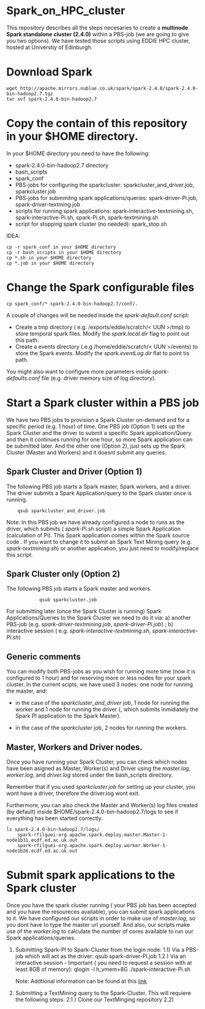 # Spark_on_HPC_cluster
This repository describes all the steps necesaries to create a **multinode Spark standalone cluster (2.4.0)** within a PBS-job (we are going to give you two options). We have tested those scripts using EDDIE HPC cluster, hosted at Universtiy of Edinburgh.

# Download Spark
 	wget http://apache.mirrors.nublue.co.uk/spark/spark-2.4.0/spark-2.4.0-bin-hadoop2.7.tgz
	tar xvf spark-2.4.0-bin-hadoop2.7

# Copy the contain of this repository in your $HOME directory.

In your $HOME directory you need to have the following:
* spark-2.4.0-bin-hadoop2.7 directory
* bash_scripts
* spark_conf
* PBS-jobs for configuring the sparkcluster: sparkcluster_and_driver.job, sparkcluster.job
* PBS-jobs for submmitng spark applications/queries: spark-driver-Pi.job, spark-driver-textming.job
* scripts for running spark applications: spark-interactive-textmining.sh, spark-interactive-Pi.sh, spark-Pi.sh, spark-textmining.sh
* script for stopping spark cluster (no needed): spark_stop.sh

IDEA:
	
	cp -r spark_conf in your $HOME directory
	cp -r bash_scripts in your $HOME directory
	cp *.sh in your $HOME directory
	cp *.job in your $HOME directory


# Change the Spark configurable files
	
	cp spark_conf/* spark-2.4.0-bin-hadoop2.7/conf/.
	
A couple of changes will be needed inside the *spark-default.conf* script:
-  Create a tmp directory ( e.g. /exports/eddie/scratch/< UUN >/tmp) to store temporal spark files. Modify the *spark.local.dir* flag to point out this path.
-  Create a events directory (.e.g /home/eddie/scratch/< UUN >/events) to store the Spark events. Modify the *spark.eventLog.dir* flat to point tis path. 

 You might also want to configure more parameters inside *spark-defaults.conf* file (e.g. driver memory size of log directory).  
  
# Start a Spark cluster within a PBS job
We have two PBS jobs to provision a Spark Cluster on-demand and for a specific period (e.g. 1 hour) of time. One PBS job (Option 1) sets up the Spark Cluster and the driver to submit a specific Spark application/Query and then it continues running for one hour, so more Spark application can be submitted later. And the other one (Option 2), just sets up the Spark Cluster (Master and Workers) and it doesnt submit any queries. 

## Spark Cluster and Driver (Option 1) 

The following PBS job starts a Spark master, Spark workers, and a driver. The driver submits a Spark Application/query to the Spark cluster once is running.

  		qsub sparkcluster_and_driver.job

Note: In this PBS job we have already configured a node to runs as the driver, which submits ( *spark-Pi.sh* script) a simple Spark Application (calculation of Pi). This Spark application comes within the Spark source code . If you want to change it to submit an Spark Text Mining query (e.g. *spark-textmining.sh*) or another application, you just need to modify/replace this script. 

## Spark Cluster only (Option 2)

The following PBS job starts a Spark master and workers. 

                qsub sparkcluster.job
		
For submitting later (once the Spark Cluster is running) Spark Applications/Queries to the Spark Cluster we need to do it via: a) another PBS-job (e.g. *spark-driver-textmining.job*, *spark-driver-Pi.job*) ; b) interactive session ( e.g. *spark-interactive-textmining.sh*, *spark-interactive-Pi.sh*) 		


## Generic comments 

You can modify both PBS-jobs as you wish for running more time (now it is configured to 1 hour) and for reserving more or less nodes for your spark cluster. In the current scipts, we have used 3 nodes: one node for running the master, and:

* in the case of the *sparkcluster_and_driver* job, 1 node for running the worker and 1 node for running the driver (, which submits inmidiately the Spark PI application to the Spark Master).

* in the case of the *sparkcluster* job, 2 nodes for running the workers.  


## Master, Workers and Driver nodes. 

Once you have running your Spark Cluster, you can check which nodes have been asigned as Master, Worker(s) and Driver using the *master.log*, *worker.log*, and *driver.log* stored under the bash_scripts directory. 

Remember that if you used *sparkcluster.job* for setting up your cluster, you wont have a driver, therefore the driver.log wont exit. 

Furthermore, you can also check the Master and Worker(s) log files created (by default) inside $HOME/spark-2.4.0-bin-hadoop2.7/logs to see if everything has been started correctly. 

	ls spark-2.4.0-bin-hadoop2.7/logs/
		spark-rfilguei-org.apache.spark.deploy.master.Master-1-node1b31.ecdf.ed.ac.uk.out
		spark-rfilguei-org.apache.spark.deploy.worker.Worker-1-node1b26.ecdf.ed.ac.uk.out


# Submit spark applications to the Spark cluster

Once you have the spark cluster running ( your PBS job has been accepted and you have the resoureces available), you can submit spark applications to it.  We have configured our scripts in order to make use of *master.log*, so you dont have to type the master url yourself. And also, our scripts make use of the *worker.log* to calculate the number of cores available to run our Spark applications/queries. 

1) Submitting Spark-PI to Spark-Cluster from the login node: 
	1.1) Via a PBS-job which will act as the driver:
		qsub spark-driver-PI.job
	1.2 ) Via an interactive session - Important ( you need to request a session with at least 8GB of memory):
		 qlogin -l h_vmem=8G
		 ./spark-interactive-Pi.sh
		 
 	Note: Addtional information can be found at this [link](https://spark.apache.org/docs/latest/submitting-applications.html)

2) Submitting a TextMining query to the Spark-Cluster. This will requiere the following steps:
	2.1 ) Clone our TextMinging repository
	2.2) 
		
			


